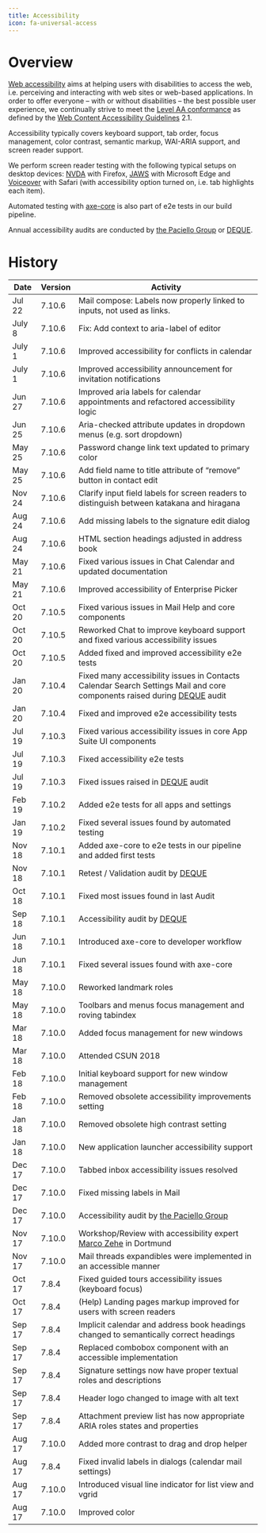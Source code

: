 ```yaml
---
title: Accessibility
icon: fa-universal-access
---
```


# Overview

[Web accessibility][WCAG-INTRO] aims at helping users with disabilities to access the web, i.e. perceiving and interacting with web sites or web-based applications. In order to offer everyone – with or without disabilities – the best possible user experience, we continually strive to meet the [Level AA conformance][WCAG-WAI] as defined by the [Web Content Accessibility Guidelines][WCAG-TR] 2.1.

Accessibility typically covers keyboard support, tab order, focus management, color contrast, semantic markup, WAI-ARIA support, and screen reader support.

We perform screen reader testing with the following typical setups on desktop devices: [NVDA][NVDA] with Firefox, [JAWS][Jaws] with Microsoft Edge and [Voiceover][VO] with Safari (with accessibility option turned on, i.e. tab highlights each item).

Automated testing with [axe-core][AXE] is also part of e2e tests in our build pipeline.

Annual accessibility audits are conducted by [the Paciello Group][TPG] or [DEQUE][DQ].

# History

| Date   | Version | Activity                                                                                                                      |
|--------|---------|-------------------------------------------------------------------------------------------------------------------------------|
| Jul 22 | 7.10.6   | Mail compose: Labels now properly linked to inputs, not used as links.                                                            |
| July 8 | 7.10.6  | Fix: Add context to aria-label of editor                                                                                      |
| July 1 | 7.10.6  | Improved accessibility for conflicts in calendar                                                                              |
| July 1 | 7.10.6  | Improved accessibility announcement for invitation notifications                                                              |
| Jun 27 | 7.10.6  | Improved aria labels for calendar appointments and refactored accessibility logic                                             |
| Jun 25 | 7.10.6  | Aria-checked attribute updates in dropdown menus (e.g. sort dropdown)                                                         |
| May 25 | 7.10.6  | Password change link text updated to primary color                                                                            |
| May 25 | 7.10.6  | Add field name to title attribute of “remove” button in contact edit                                                          |
| Nov 24 | 7.10.6  | Clarify input field labels for screen readers to distinguish between katakana and hiragana                                    |
| Aug 24 | 7.10.6  | Add missing labels to the signature edit dialog                                                                               |
| Aug 24 | 7.10.6  | HTML section headings adjusted in address book                                                                                |
| May 21 | 7.10.6  | Fixed various issues in Chat Calendar and updated documentation                                                               |
| May 21 | 7.10.6  | Improved accessibility of Enterprise Picker                                                                                   |
| Oct 20 | 7.10.5  | Fixed various issues in Mail Help and core components                                                                         |
| Oct 20 | 7.10.5  | Reworked Chat to improve keyboard support and fixed various accessibility issues                                              |
| Oct 20 | 7.10.5  | Added fixed and improved accessibility e2e tests                                                                              |
| Jan 20 | 7.10.4  | Fixed many accessibility issues in Contacts Calendar Search Settings Mail and core components raised during [DEQUE][DQ] audit |
| Jan 20 | 7.10.4  | Fixed and improved e2e accessibility tests                                                                                    |
| Jul 19 | 7.10.3  | Fixed various accessibility issues in core App Suite UI components                                                            |
| Jul 19 | 7.10.3  | Fixed accessibility e2e tests                                                                                                 |
| Jul 19 | 7.10.3  | Fixed issues raised in [DEQUE][DQ] audit                                                                                      |
| Feb 19 | 7.10.2  | Added e2e tests for all apps and settings                                                                                     |
| Jan 19 | 7.10.2  | Fixed several issues found by automated testing                                                                               |
| Nov 18 | 7.10.1  | Added axe-core to e2e tests in our pipeline and added first tests                                                             |
| Nov 18 | 7.10.1  | Retest / Validation audit by [DEQUE][DQ]                                                                                      |
| Oct 18 | 7.10.1  | Fixed most issues found in last Audit                                                                                         |
| Sep 18 | 7.10.1  | Accessibility audit by [DEQUE][DQ]                                                                                            |
| Jun 18 | 7.10.1  | Introduced axe-core to developer workflow                                                                                     |
| Jun 18 | 7.10.1  | Fixed several issues found with axe-core                                                                                      |
| May 18 | 7.10.0  | Reworked landmark roles                                                                                                       |
| May 18 | 7.10.0  | Toolbars and menus focus management and roving tabindex                                                                       |
| Mar 18 | 7.10.0  | Added focus management for new windows                                                                                        |
| Mar 18 | 7.10.0  | Attended CSUN 2018                                                                                                            |
| Feb 18 | 7.10.0  | Initial keyboard support for new window management                                                                            |
| Feb 18 | 7.10.0  | Removed obsolete accessibility improvements setting                                                                           |
| Jan 18 | 7.10.0  | Removed obsolete high contrast setting                                                                                        |
| Jan 18 | 7.10.0  | New application launcher accessibility support                                                                                |
| Dec 17 | 7.10.0  | Tabbed inbox accessibility issues resolved                                                                                    |
| Dec 17 | 7.10.0  | Fixed missing labels in Mail                                                                                                  |
| Dec 17 | 7.10.0  | Accessibility audit by [the Paciello Group][TPG]                                                                              |
| Nov 17 | 7.10.0  | Workshop/Review with accessibility expert [Marco Zehe][MZ] in Dortmund                                                        |
| Nov 17 | 7.10.0  | Mail threads expandibles were implemented in an accessible manner                                                             |
| Oct 17 | 7.8.4   | Fixed guided tours accessibility issues (keyboard focus)                                                                      |
| Oct 17 | 7.8.4   | (Help) Landing pages markup improved for users with screen readers                                                            |
| Sep 17 | 7.8.4   | Implicit calendar and address book headings changed to semantically correct headings                                          |
| Sep 17 | 7.8.4   | Replaced combobox component with an accessible implementation                                                                 |
| Sep 17 | 7.8.4   | Signature settings now have proper textual roles and descriptions                                                             |
| Sep 17 | 7.8.4   | Header logo changed to image with alt text                                                                                    |
| Sep 17 | 7.8.4   | Attachment preview list has now appropriate ARIA roles states and properties                                                  |
| Aug 17 | 7.10.0  | Added more contrast to drag and drop helper                                                                                   |
| Aug 17 | 7.8.4   | Fixed invalid labels in dialogs (calendar mail settings)                                                                      |
| Aug 17 | 7.10.0  | Introduced visual line indicator for list view and vgrid                                                                      |
| Aug 17 | 7.10.0  | Improved color

[WCAG-TR]: https://www.w3.org/TR/WCAG21/
[WCAG-WAI]: https://www.w3.org/WAI/WCAG2AA-Conformance
[WCAG-INTRO]: https://www.w3.org/WAI/intro/accessibility.php

[NVDA]: http://www.nvaccess.org/
[JAWS]: http://www.freedomscientific.com/Products/Blindness/JAWS
[VO]: http://www.apple.com/accessibility/osx/voiceover/
[AXE]: https://www.deque.com/axe/

[TPG]: https://www.paciellogroup.com/
[DQ]: https://www.deque.com
[MZ]: https://www.marcozehe.de/

